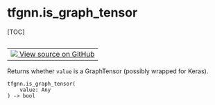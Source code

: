 # tfgnn.is_graph_tensor

[TOC]

<!-- Insert buttons and diff -->

<table class="tfo-notebook-buttons tfo-api nocontent" align="left">
<td>
  <a target="_blank" href="https://github.com/tensorflow/gnn/tree/master/tensorflow_gnn/graph/graph_tensor_ops.py#L969-L971">
    <img src="https://www.tensorflow.org/images/GitHub-Mark-32px.png" />
    View source on GitHub
  </a>
</td>
</table>

Returns whether `value` is a GraphTensor (possibly wrapped for Keras).

<pre class="devsite-click-to-copy prettyprint lang-py tfo-signature-link">
<code>tfgnn.is_graph_tensor(
    value: Any
) -> bool
</code></pre>



<!-- Placeholder for "Used in" -->
